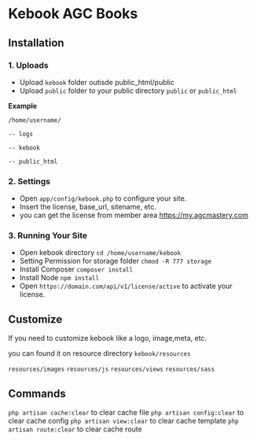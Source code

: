 # Kebook AGC Books
## Installation

### 1. Uploads
- Upload `kebook` folder outisde public_html/public
- Upload `public` folder to your public directory `public` or `public_html`

**Example**

`/home/username/`

`-- logs`

`-- kebook`

`-- public_html`


### 2. Settings
- Open `app/config/kebook.php` to configure your site.
- Insert the license, base_url, sitename, etc.
- you can get the license from member area https://my.agcmastery.com

### 3. Running Your Site
- Open kebook directory `cd /home/username/kebook`
- Setting Permission for storage folder `chmod -R 777 storage`
- Install Composer `composer install`
- Install Node `npm install`
- Open `https://domain.com/api/v1/license/active` to activate your license.

## Customize

If you need to customize kebook like a logo, image,meta, etc.

you can found it on resource directory `kebook/resources`

`resources/images`
`resources/js`
`resources/views`
`resources/sass`

## Commands
`php artisan cache:clear` to clear cache file
`php artisan config:clear` to clear cache config
`php artisan view:clear` to clear cache template
`php artisan route:clear` to clear cache route


